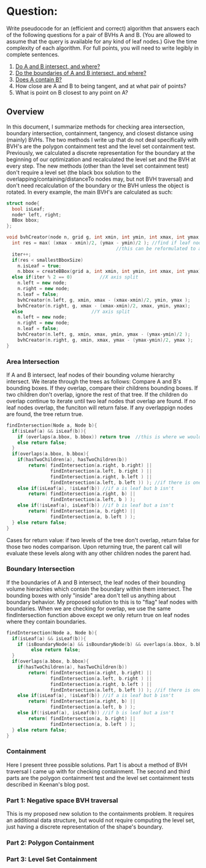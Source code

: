 # Question:
Write pseudocode for an (efficient and correct) algorithm that answers each of the following questions for a pair of BVHs A and B. (You are allowed to assume that the query is available for any kind of leaf nodes.)  Give the time complexity of each algorithm.  For full points, you will need to write legibly in complete sentences.
1. [Do A and B intersect, and where?](#area-intersection)
2. [Do the boundaries of A and B intersect, and where?](#boundary-intersection)
3. [Does A contain B?](#containment)
4. How close are A and B to being tangent, and at what pair of points?
5. What is point on B closest to any point on A?

## Overview
In this document, I summarize methods for checking area intersection, boundary intersection, containment, tangency, and closest distance using (mainly) BVHs. The two methods I write up that do not deal specifically with BVH's are the polygon containment test and the level set containment test. 
Previously, we calculated a discrete representation for the boundary at the beginning of our optimization and recalculated the level set and the BVH at every step. The new methods (other than the level set containment test) don't require a level set (the black box solution to the overlapping/containing/distanceTo nodes may, but not BVH traversal) and don't need recalculation of the boundary or the BVH unless the object is rotated.
In every example, the main BVH's are calculated as such:

```C++
struct node{
  bool isLeaf;
  node* left, right;
  BBox bbox;
};

void bvhCreator(node n, grid g, int xmin, int ymin, int xmax, int ymax, int iter){
  int res = max( (xmax - xmin)/2, (ymax - ymin)/2 ); //find if leaf nodes are smaller than the smallest allowed nodes
                                        //this can be reformulated to any specific size def's of current or child nodes
  iter++;
  if(res < smallestBboxSize)
    n.isLeaf = true;
    n.bbox = createBBox(grid a, int xmin, int ymin, int xmax, int ymax);
  else if(iter % 2 == 0)          //X axis split
    n.left = new node;
    n.right = new node;
    n.leaf = false;
    bvhCreator(n.left, g, xmin, xmax - (xmax-xmin)/2, ymin, ymax );
    bvhCreator(n.right, g, xmax - (xmax-xmin)/2, xmax, ymin, ymax);
  else                         //Y axis split
    n.left = new node;
    n.right = new node;
    n.leaf = false;
    bvhCreator(n.left, g, xmin, xmax, ymin, ymax - (ymax-ymin)/2 );
    bvhCreator(n.right, g, xmin, xmax, ymax - (ymax-ymin)/2, ymax );
}
```

### Area Intersection
If A and B intersect, leaf nodes of their bounding volume hierarchy intersect. We iterate through the trees as follows:
Compare A and B's bounding boxes. If they overlap, compare their childrens bounding boxes. If two children don't overlap, ignore the rest of that tree. If the children do overlap continue to iterate until two leaf nodes that overlap are found. If no leaf nodes overlap, the funciton will return false. If any overlappign nodes are found, the tree return true. 
```C++
findIntersection(Node a, Node b){
  if(isLeaf(a) && isLeaf(b)){
    if (overlaps(a.bbox, b.bbox)) return true  //this is where we would use the checkSmallestBBoxOverlap blackbox
    else return false;
  }
  if(overlaps(a.bbox, b.bbox){
    if(hasTwoChildren(a), hasTwoChildren(b))
        return( findIntersection(a.right, b.right) ||
                findIntersection(a.left, b.right ) ||
                findIntersection(a.right, b.left ) ||
                findIntersection(a.left, b.left )) ); //if there is one of children returns true, return true      
    else if(isLeaf(a), !isLeaf(b)) //if a is leaf but b isn't
        return( findIntersection(a.right, b) ||
                findIntersection(a.left, b ) );
    else if(!isLeaf(a), isLeaf(b)) //if b is leaf but a isn't
        return( findIntersection(a, b.right) ||
                findIntersection(a, b.left ) );
  } else return false;
}
```
Cases for return value:
  if two levels of the tree don't overlap, return false for those two nodes comparison. Upon returning true, the parent call will evaluate these levels along with any other children nodes the parent had.

### Boundary Intersection
If the boundaries of A and B intersect, the leaf nodes of their bounding volume hierachies which contain the boundary within them intersect. The bounding boxes with only "inside" area don't tell us anything about boundary behavior. My proposed solution to this is to "flag" leaf nodes with boundaries. When we are checking for overlap, we use the same findIntersection function above except we only return true on leaf nodes where they contain boundaries.
```C++
findIntersection(Node a, Node b){
  if(isLeaf(a) && isLeaf(b)){
    if (isBoundaryNode(a) && isBoundaryNode(b) && overlaps(a.bbox, b.bbox)) return true  //this is where we would use the                                                                                           checkSmallestBBoxOverlap blackbox
         else return false;
  }
  if(overlaps(a.bbox, b.bbox){
    if(hasTwoChildren(a), hasTwoChildren(b))
        return( findIntersection(a.right, b.right) ||
                findIntersection(a.left, b.right ) ||
                findIntersection(a.right, b.left ) ||
                findIntersection(a.left, b.left )) ); //if there is one of children returns true, return true      
    else if(isLeaf(a), !isLeaf(b)) //if a is leaf but b isn't
        return( findIntersection(a.right, b) ||
                findIntersection(a.left, b ) );
    else if(!isLeaf(a), isLeaf(b)) //if b is leaf but a isn't
        return( findIntersection(a, b.right) ||
                findIntersection(a, b.left ) );
  } else return false;
}
```

### Containment
Here I present three possible solutions. Part 1 is about a method of BVH traversal I came up with for checking containment.
The second and third parts are the polygon containment test and the level set containment tests described in Keenan's blog post. 
### Part 1: Negative space BVH traversal
This is my proposed new solution to the containments problem. It requires an additional data structure, but would not require computing the level set, just having a discrete representation of the shape's boundary. 
### Part 2: Polygon Containment
### Part 3: Level Set Containment
